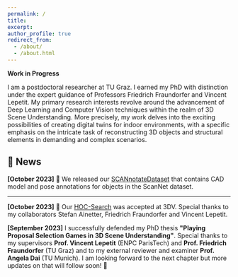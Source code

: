 ```yaml
---
permalink: /
title:
excerpt:
author_profile: true
redirect_from: 
  - /about/
  - /about.html
---
```


**Work in Progress**

I am a postdoctoral researcher at TU Graz. I earned my PhD with distinction under the expert guidance of Professors Friedrich Fraundorfer and Vincent Lepetit. My primary research interests revolve around the advancement of Deep Learning and Computer Vision techniques within the realm of 3D Scene Understanding. More precisely, my work delves into the exciting possibilities of creating digital twins for indoor environments, with a specific emphasis on the intricate task of reconstructing 3D objects and structural elements in demanding and complex scenarios.

## 📜 News 

**[October 2023]** 📢 We released our [SCANnotateDataset](https://github.com/stefan-ainetter/SCANnotateDataset#scannotatedataset) that contains CAD model and pose annotations for objects in the ScanNet dataset. 
****
**[October 2023]** 📢 Our [HOC-Search](https://huggingface.co/papers/2309.06107) was accepted at 3DV. Special thanks to my collaborators Stefan Ainetter, Friedrich Fraundorfer and Vincent Lepetit.

**[September 2023]** I successfully defended my PhD thesis **"Playing Proposal Selection Games in 3D Scene Understanding"**. Special thanks to my supervisors **Prof. Vincent Lepetit** (ENPC ParisTech) and **Prof. Friedrich Fraundorfer** (TU Graz) and to my external reviewer and examiner **Prof. Angela Dai** (TU Munich). I am looking forward to the next chapter but more updates on that will follow soon! 🤘

